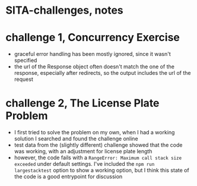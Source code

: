 # SITA-challenges, notes

# challenge 1, Concurrency Exercise
- graceful error handling has been mostly ignored, since it wasn't specified
- the url of the Response object often doesn't match the one of the response, especially after redirects, so the output includes the url of the request

# challenge 2, The License Plate Problem
- I first tried to solve the problem on my own, when I had a working solution I searched and found the challenge online
- test data from the (slightly different) challenge showed that the code was working, with an adjustment for license plate length
- however, the code fails with a `RangeError: Maximum call stack size exceeded` under default settings. I've included the `npm run largestacktest` option to show a working option, but I think this state of the code is a good entrypoint for discussion